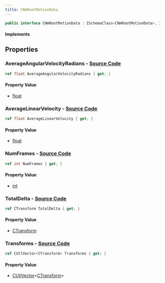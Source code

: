 ```yaml
---
title: CNmRootMotionData
---
```


```csharp
public interface CNmRootMotionData : ISchemaClass<CNmRootMotionData>, ISchemaField, ISchemaClass, INativeHandle
```

#### Implements

## Properties

### **AverageAngularVelocityRadians** - [Source Code](https://github.com/swiftly-solution/swiftlys2/blob/main/managed/src/SwiftlyS2.Generated/Schemas/Interfaces/CNmRootMotionData.cs#L22)

```csharp
ref float AverageAngularVelocityRadians { get; }
```

#### Property Value

- [float](https://learn.microsoft.com/dotnet/api/system.single)

### **AverageLinearVelocity** - [Source Code](https://github.com/swiftly-solution/swiftlys2/blob/main/managed/src/SwiftlyS2.Generated/Schemas/Interfaces/CNmRootMotionData.cs#L20)

```csharp
ref float AverageLinearVelocity { get; }
```

#### Property Value

- [float](https://learn.microsoft.com/dotnet/api/system.single)

### **NumFrames** - [Source Code](https://github.com/swiftly-solution/swiftlys2/blob/main/managed/src/SwiftlyS2.Generated/Schemas/Interfaces/CNmRootMotionData.cs#L18)

```csharp
ref int NumFrames { get; }
```

#### Property Value

- [int](https://learn.microsoft.com/dotnet/api/system.int32)

### **TotalDelta** - [Source Code](https://github.com/swiftly-solution/swiftlys2/blob/main/managed/src/SwiftlyS2.Generated/Schemas/Interfaces/CNmRootMotionData.cs#L24)

```csharp
ref CTransform TotalDelta { get; }
```

#### Property Value

- [CTransform](/docs/api/shared/natives/ctransform)

### **Transforms** - [Source Code](https://github.com/swiftly-solution/swiftlys2/blob/main/managed/src/SwiftlyS2.Generated/Schemas/Interfaces/CNmRootMotionData.cs#L16)

```csharp
ref CUtlVector<CTransform> Transforms { get; }
```

#### Property Value

- [CUtlVector](/docs/api/-1)<[CTransform](/docs/api/shared/natives/ctransform)>

